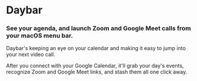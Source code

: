 # Daybar

### See your agenda, and launch Zoom and Google Meet calls from your macOS menu bar.

Daybar's keeping an eye on your calendar and making it easy to jump into your next video call.

After you connect with your Google Calendar, it'll grab your day's events, recognize Zoom and Google Meet links, and stash them all one click away.

